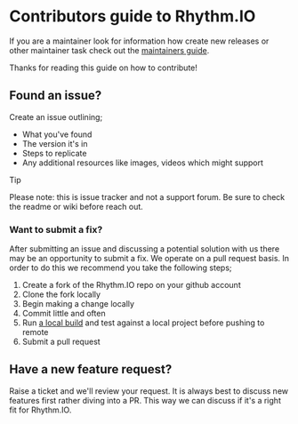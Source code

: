 # Contributors guide to Rhythm.IO

If you are a maintainer look for information how create new releases or other maintainer task check out the [maintainers guide](contributing-maintainers.md).

Thanks for reading this guide on how to contribute!

## Found an issue?

Create an issue outlining;

 * What you've found
 * The version it's in
 * Steps to replicate
 * Any additional resources like images, videos which might support

> [!TIP]
> Please note: this is issue tracker and not a support forum. Be sure to check the readme or wiki before reach out.
 
### Want to submit a fix?

After submitting an issue and discussing a potential solution with us there may be an opportunity to submit a fix. We operate on a pull request basis. In order to do this we recommend you take the following steps;

 1. Create a fork of the Rhythm.IO repo on your github account
 2. Clone the fork locally
 3. Begin making a change locally
 4. Commit little and often
 5. Run [a local build](BUILD.md) and test against a local project before pushing to remote
 6. Submit a pull request

## Have a new feature request?

Raise a ticket and we'll review your request. It is always best to discuss new features first rather diving into a PR. This way we can discuss if it's a right fit for Rhythm.IO.
